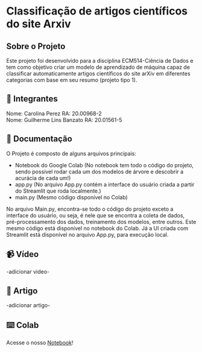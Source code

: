 # Classificação de artigos científicos do site Arxiv

## Sobre o Projeto
Este projeto foi desenvolvido para a disciplina ECM514-Ciência de Dados e tem como objetivo criar um modelo de aprendizado de máquina capaz de classificar automaticamente artigos científicos do site arXiv em diferentes categorias com base em seu resumo (projeto tipo 1).

## 👥 Integrantes
Nome: Carolina Perez RA: 20.00968-2
<br/>
Nome: Guilherme Lins Banzato RA: 20.01561-5

## 📝 Documentação
O Projeto é composto de alguns arquivos principais:
- Notebook do Google Colab (No notebook tem todo o código do projeto, sendo possível rodar cada um dos modelos de árvore e descobrir a acurácia de cada um!)
- app.py (No arquivo App.py contém a interface do usuário criada a partir do Streamlit que roda localmente.)
- main.py (Mesmo código disponível no Colab)

No arquivo Main.py, encontra-se todo o código do projeto exceto a interface do usuário, ou seja, é nele que se encontra a coleta de dados, pré-processamento dos dados, treinamento dos modelos, entre outros. Este mesmo código está disponível no notebook do Colab. Já a UI criada com Streamlit está disponível no arquivo App.py, para execução local.

## 📹 Vídeo
-adicionar video-

## 📄 Artigo
-adicionar artigo-

## ⌨️ Colab
Acesse o nosso [Notebook](https://colab.research.google.com/drive/1_9F1zkX-7w8g-nSiS4SOFRVqVbW7dmTw?usp=sharing)!
